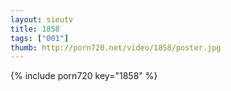 ```yaml
--- 
layout: sieutv
title: 1858
tags: ["001"]
thumb: http://porn720.net/video/1858/poster.jpg
---
```

{% include porn720 key="1858" %} 
